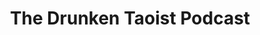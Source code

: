 ---
title:         "The Drunken Taoist Podcast"
description:   "The Drunken Taoist is a bi-monthly podcast by writer/martial artist/college professor/whatever-label-you-feel-like-adding Daniele Bolelli. One of the monthly episodes features discussions and interviews with one or more guests. The other includes the infamous Bolelli rants and verbal Tai Chi with co-host Rich Evirs. Topics covered by the show include the common thread is whatever makes life intense, passionate and worth living. Anything that meets this requirement is fair game-regardless of whether the starting point is religion, politics, sex, martial arts, philosophy, history, ora any ofther specific field."
url-thumbnail: "http://thedrunkentaoist.com/static/tdt/img/logo-large.jpg"
url-rss:       "http://feeds.feedburner.com/TheDrunkenTaoistPodcast"
url-web:       "http://thedrunkentaoist.com/"
url-itunes:    "https://itunes.apple.com/us/podcast/the-drunken-taoist-podcast/id567232410?mt=2&uo=4"
---